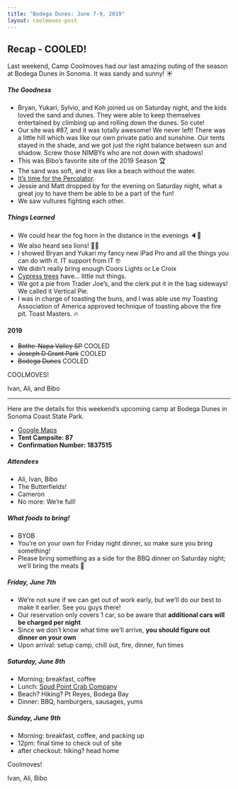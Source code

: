 ```yaml
---
title: "Bodega Dunes: June 7-9, 2019"
layout: coolmoves-post
---
```


## Recap - COOLED!

Last weekend, Camp Coolmoves had our last amazing outing of the season at Bodega Dunes in Sonoma. It was sandy and sunny! ☀️ 

##### The Goodness
* Bryan, Yukari, Sylvio, and Koh joined us on Saturday night, and the kids loved the sand and dunes. They were able to keep themselves entertained by climbing up and rolling down the dunes. So cute!
* Our site was #87, and it was totally awesome! We never left! There was a little hill which was like our own private patio and sunshine. Our tents stayed in the shade, and we got just the right balance between sun and shadow. Screw those NIMBYs who are not down with shadows!
* This was Bibo’s favorite site of the 2019 Season 🏆
* The sand was soft, and it was like a beach without the water.
* [It’s time for the Percolator](https://youtu.be/_UlhLd76IzQ).
* Jessie and Matt dropped by for the evening on Saturday night, what a great joy to have them be able to be a part of the fun!
* We saw vultures fighting each other.

##### Things Learned
* We could hear the fog horn in the distance in the evenings 🔈💨
* We also heard sea lions! 🌊🦁
* I showed Bryan and Yukari my fancy new iPad Pro and all the things you can do with it. IT support from IT 🤓
* We didn’t really bring enough Coors Lights or Le Croix
* [Cypress trees](https://en.wikipedia.org/wiki/Cupressus_macrocarpa) have... little nut things.
* We got a pie from Trader Joe’s, and the clerk put it in the bag sideways! We called it Vertical Pie.
* I was in charge of toasting the buns, and I was able use my Toasting Association of America approved technique of toasting above the fire pit. Toast Masters. 🔥


#### 2019
* ~~Bothe-Napa Valley SP~~ COOLED
* ~~Joseph D Grant Park~~ COOLED
* ~~Bodega Dunes~~ COOLED

COOLMOVES!

Ivan, Ali, and Bibo

***

Here are the details for this weekend’s upcoming camp at Bodega Dunes in Sonoma Coast State Park.

* [Google Maps](https://www.google.com/maps/dir/37.8128978,-122.2541312/Bodega+Dunes+Campground,+3095+CA-1,+Bodega+Bay,+CA+94923/@38.0773812,-123.1141497,9z/data=!3m1!4b1!4m10!4m9!1m1!4e1!1m5!1m1!1s0x808427dd8622f8e9:0xb9c23c40f39fd3bb!2m2!1d-123.0550318!2d38.3418653!3e0)
* **Tent Campsite: 87**
* **Confirmation Number: 1837515**

##### Attendees
* Ali, Ivan, Bibo
* The Butterfields!
* Cameron
* No more: We’re full!

##### What foods to bring!
* BYOB
* You’re on your own for Friday night dinner, so make sure you bring something!
* Please bring something as a side for the BBQ dinner on Saturday night; we’ll bring the meats 🍖

##### Friday, June 7th
* We’re not sure if we can get out of work early, but we’ll do our best to make it earlier. See you guys there!
* Our reservation only covers 1 car, so be aware that **additional cars will be charged per night**
* Since we don’t know what time we’ll arrive, **you should figure out dinner on your own**
* Upon arrival: setup camp, chill out, fire, dinner, fun times

##### Saturday, June 8th
* Morning; breakfast, coffee
* Lunch: [Spud Point Crab Company](https://www.yelp.com/biz/spud-point-crab-company-bodega-bay?utm_source=ishare)
* Beach? Hiking? Pt Reyes, Bodega Bay
* Dinner: BBQ, hamburgers, sausages, yums

##### Sunday, June 9th
* Morning: breakfast, coffee, and packing up
* 12pm: final time to check out of site
* after checkout: hiking? head home

Coolmoves!

Ivan, Ali, Bibo
